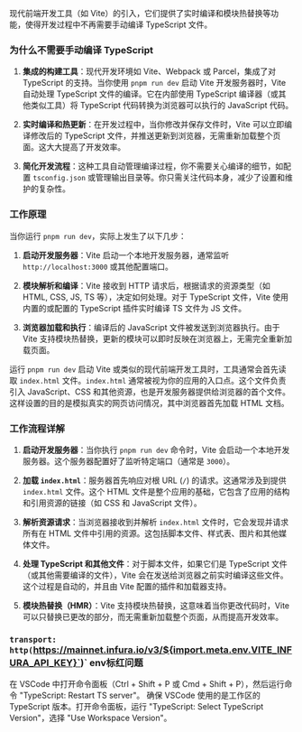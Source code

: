 现代前端开发工具（如 Vite）的引入，它们提供了实时编译和模块热替换等功能，使得开发过程中不再需要手动编译 TypeScript 文件。

### 为什么不需要手动编译 TypeScript

1. **集成的构建工具**：现代开发环境如 Vite、Webpack 或 Parcel，集成了对 TypeScript 的支持。当你使用 `pnpm run dev` 启动 Vite 开发服务器时，Vite 自动处理 TypeScript 文件的编译。它在内部使用 TypeScript 编译器（或其他类似工具）将 TypeScript 代码转换为浏览器可以执行的 JavaScript 代码。

2. **实时编译和热更新**：在开发过程中，当你修改并保存文件时，Vite 可以立即编译修改后的 TypeScript 文件，并推送更新到浏览器，无需重新加载整个页面。这大大提高了开发效率。

3. **简化开发流程**：这种工具自动管理编译过程，你不需要关心编译的细节，如配置 `tsconfig.json` 或管理输出目录等。你只需关注代码本身，减少了设置和维护的复杂性。

### 工作原理

当你运行 `pnpm run dev`，实际上发生了以下几步：

1. **启动开发服务器**：Vite 启动一个本地开发服务器，通常监听 `http://localhost:3000` 或其他配置端口。
  
2. **模块解析和编译**：Vite 接收到 HTTP 请求后，根据请求的资源类型（如 HTML, CSS, JS, TS 等），决定如何处理。对于 TypeScript 文件，Vite 使用内置的或配置的 TypeScript 插件实时编译 TS 文件为 JS 文件。

3. **浏览器加载和执行**：编译后的 JavaScript 文件被发送到浏览器执行。由于 Vite 支持模块热替换，更新的模块可以即时反映在浏览器上，无需完全重新加载页面。

运行 `pnpm run dev` 启动 Vite 或类似的现代前端开发工具时，工具通常会首先读取 `index.html` 文件。`index.html` 通常被视为你的应用的入口点。这个文件负责引入 JavaScript、CSS 和其他资源，也是开发服务器提供给浏览器的首个文件。这样设置的目的是模拟真实的网页访问情况，其中浏览器首先加载 HTML 文档。

### 工作流程详解

1. **启动开发服务器**：当你执行 `pnpm run dev` 命令时，Vite 会启动一个本地开发服务器。这个服务器配置好了监听特定端口（通常是 `3000`）。

2. **加载 `index.html`**：服务器首先响应对根 URL (`/`) 的请求。这通常涉及到提供 `index.html` 文件。这个 HTML 文件是整个应用的基础，它包含了应用的结构和引用资源的链接（如 CSS 和 JavaScript 文件）。

3. **解析资源请求**：当浏览器接收到并解析 `index.html` 文件时，它会发现并请求所有在 HTML 文件中引用的资源。这包括脚本文件、样式表、图片和其他媒体文件。

4. **处理 TypeScript 和其他文件**：对于脚本文件，如果它们是 TypeScript 文件（或其他需要编译的文件），Vite 会在发送给浏览器之前实时编译这些文件。这个过程是自动的，并且由 Vite 配置的插件和加载器支持。

5. **模块热替换（HMR）**：Vite 支持模块热替换，这意味着当你更改代码时，Vite 可以只替换已更改的部分，而无需重新加载整个页面，从而提高开发效率。

### `transport: http(`https://mainnet.infura.io/v3/${import.meta.env.VITE_INFURA_API_KEY}`)` env标红问题
在 VSCode 中打开命令面板（Ctrl + Shift + P 或 Cmd + Shift + P），然后运行命令 "TypeScript: Restart TS server"。
确保 VSCode 使用的是工作区的 TypeScript 版本。打开命令面板，运行 "TypeScript: Select TypeScript Version"，选择 "Use Workspace Version"。